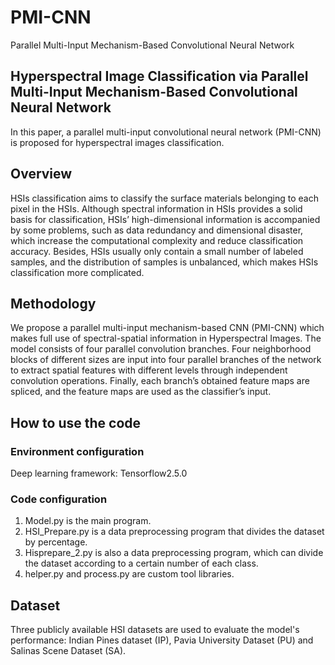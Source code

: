 # PMI-CNN
Parallel Multi-Input Mechanism-Based Convolutional Neural Network

## Hyperspectral Image Classification via Parallel Multi-Input Mechanism-Based Convolutional Neural Network
In this paper, a parallel multi-input convolutional neural network (PMI-CNN) is proposed for hyperspectral images classification.

## Overview
HSIs classification aims to classify the surface materials belonging to each pixel in the HSIs. Although spectral information in HSIs provides a solid basis for classification, HSIs’ high-dimensional information is accompanied by some problems, such as data redundancy and dimensional disaster, which increase the computational complexity and reduce classification accuracy. Besides, HSIs usually only contain a small number of labeled samples, and the distribution of samples is unbalanced, which makes HSIs classification more complicated.

## Methodology
We propose a parallel multi-input mechanism-based CNN (PMI-CNN) which makes full use of spectral-spatial information in Hyperspectral Images. The model consists of four parallel convolution branches. Four neighborhood blocks of different sizes are input into four parallel branches of the network to extract spatial features with different levels through independent convolution operations. Finally, each branch’s obtained feature maps are spliced, and the feature maps are used as the classifier’s input.

## How to use the code
###  Environment configuration 
Deep learning framework: Tensorflow2.5.0

### Code configuration
1. Model.py is the main program.  
2. HSI_Prepare.py is a data preprocessing program that divides the dataset by percentage.  
3. Hisprepare_2.py is also a data preprocessing program, which can divide the dataset according to a certain number of each class.  
4. helper.py and process.py are custom tool libraries.  

## Dataset
Three publicly available HSI datasets are used to evaluate the model's performance: Indian Pines dataset (IP), Pavia University Dataset (PU) and Salinas Scene Dataset (SA).
